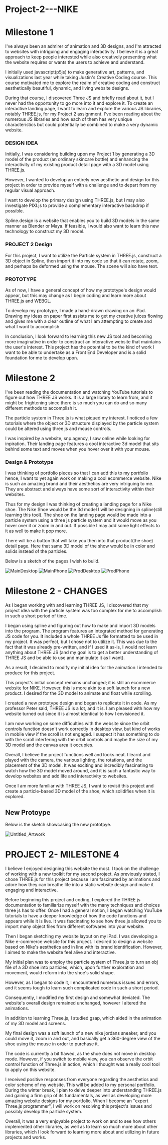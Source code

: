 # Project-2---NIKE 

# Milestone 1

I've always been an admirer of animation and 3D designs, and I'm attracted to websites with intriguing and engaging interactivity. I believe it is a great approach to keep people interested while also creatively presenting what the website requires or wants the users to achieve and understand. 

I initially used javascript(p5js) to make generative art, patterns, and visualizations last year while taking Justin's Creative Coding course. This course motivated me to explore the realm of creative coding and construct aesthetically beautiful, dynamic, and living website designs. 

During that course, I discovered Three JS and briefly read about it, but I never had the opportunity to go more into it and explore it. To create an interactive landing page, I want to learn and explore the various JS libraries, notably THREE.js, for my Project 2 assignment. I've been reading about the numerous JS libraries and how each of them has very unique characteristics but could potentially be combined to make a very dynamic website. 

### DESIGN IDEA 
Initially, I was considering building upon my Project 1 by generating a 3D model of the product (an ordinary skincare bottle) and enhancing the interactivity of my existing product detail page with a 3D model using THREE.js. 

However, I wanted to develop an entirely new aesthetic and design for this project in order to provide myself with a challenge and to depart from my regular visual approach. 

I want to develop the primary design using THREE.js, but I may also investigate PIXI.js to provide a complementary interactive backdrop if possible. 

Spline.design is a website that enables you to build 3D models in the same manner as Blender or Maya. If feasible, I would also want to learn this new technology to construct my 3D model. 



### PROJECT 2 Design 
For this project, I want to utilize the Particle system in THREE.js, construct a 3D object in Spline, then import it into my code so that it can rotate, zoom, and perhaps be deformed using the mouse. The scene will also have text. 



### PROTOTYPE 
As of now, I have a general concept of how my prototype's design would appear, but this may change as I begin coding and learn more about THREE.js and WEBGL. 

To develop my prototype, I made a hand-drawn drawing on an iPad. Drawing my ideas on paper first assists me to get my creative juices flowing and gives me with a clear outline of what I am attempting to create and what I want to accomplish. 





In conclusion, I look forward to learning this new JS tool and becoming more imaginative in order to construct an interactive website that maintains the user's interest. This project has the potential to be the kind of work I want to be able to undertake as a Front End Developer and is a solid foundation for me to develop upon.






# Milestone 2

I've been reading the documentation and watching YouTube tutorials to figure out how THREE JS works. It is a large library to learn from, and it might be frightening since there is so much you can do and so many different methods to accomplish it. 

The particle system in Three js is what piqued my interest. I noticed a few tutorials where the object or 3D structure displayed by the particle system could be altered using three js and mouse controls. 


I was inspired by a website, snp.agency, I saw online while looking for inpiration. Their landing page features a cool interactive 3d model that sits behind some text and moves when you hover over it with your mouse.


### Design & Prototype
I was thinking of portfolio pieces so that I can add this to my portfolio hence, I want to yet again work on making a cool ecommerce website. Nike is such an amazing brand and their aesthetics are very intriguing to me. They are abstract and always have some sort of interactivity within their websites.

Thus for my design I was thinking of creating a landing page for a Nike shoe. The Nike Shoe would be the 3d model I will be designing in spline(still learning this tool). 
The shoe on the landing page would be made into a particle system using a three js particle system and it would move as you hover over it or zoom in and out. If possible I may add some light effects to it as well to make it pop more.

There will be a button that will take you then into that product(the shoe) detail page. Here that same 3D model of the show would be in color and solids instead of the particles.

Below is a sketch of the pages I wish to build.

![MainDesktop](https://user-images.githubusercontent.com/60220627/200640189-899a4be8-d672-42c5-b2a1-fc0119ffd282.PNG)
![MainPhone](https://user-images.githubusercontent.com/60220627/200640218-ffab70b0-f109-4e86-a504-147cbad0cbe3.PNG)
![ProdDesktop](https://user-images.githubusercontent.com/60220627/200640222-fd487c93-b7cb-44ba-a9df-47664046aff2.PNG)
![ProdPhone](https://user-images.githubusercontent.com/60220627/200640231-395cb805-626c-4f0a-8fb9-e72a60116593.PNG)





# Milestone 2 - CHANGES


As I began working with and learning THREE JS, I discovered that my project idea with the particle system was too complex for me to accomplish in such a short period of time. 

I began using spline and figuring out how to make and import 3D models into the program. The program features an integrated method for generating JS code for you. It included a whole THREE Js file formatted to be used in my project. It was perfect, but I chose not to utilize it. This was due to the fact that it was already pre-written, and if I used it as-is, I would not learn anything about THREE JS (and my goal is to get a better understanding of THREE JS and be able to use and manipulate it as I want). 

As a result, I decided to modify my initial idea for the animation I intended to produce for this project. 

This project's initial concept remains unchanged; it is still an ecommerce website for NIKE. However, this is more akin to a soft launch for a new product. 
I desired for the 3D model to animate and float while scrolling. 


I created a new prototype design and began to replicate it in code. 
As my professor Peter said, THREE JS is a lot, and it is. I am pleased with how my website turned out since it is almost identical to how I envisioned it. 

I am now working on some difficulties with the website since the orbit controls function doesn't work correctly in desktop view, but kind of works in mobile view if the scroll is not engaged. I suspect it has something to do with the scroll interfering with the orbit controls and maybe the size of my 3D model and the canvas area it occupies. 

Overall, I believe the project functions well and looks neat. I learnt and played with the camera, the various lighting, the rotations, and the placement of the 3D model. It was exciting and incredibly fascinating to watch how the 3D model moved around, and it is such a fantastic way to develop websites and add life and interactivity to websites. 

Once I am more familiar with THREE JS, I want to revisit this project and create a 
particle-based 3D model of the shoe, which solidifies when it is explored.

## New Protoype

Below is the sketch showcasing the new prototpye.

![Untitled_Artwork](https://user-images.githubusercontent.com/60220627/202017297-1cd27f01-eb8f-43d8-b4af-87908b220814.png)






# PROJECT 2- MILESTONE 4 

I believe I enjoyed designing this website the most. I took on the challenge of working with a new toolkit for my second project. As previously stated, I chose THREE.js for this project because I am fascinated by animations and adore how they can breathe life into a static website design and make it engaging and interactive. 

Before beginning this project and coding, I explored the THREE.js documentation to familiarize myself with the many techniques and choices three js has to offer. Once I had a general notion, I began watching YouTube tutorials to have a deeper knowledge of how the code functions and appears while it is live. 
It was fascinating to see how three.js allowed you to import many object files from different softwares into your website. 


Then I began sketching my website layout on my iPad. I was developing a Nike e-commerce website for this project. I desired to design a website based on Nike's aesthetics and in line with its brand identification. However, I aimed to make the website feel alive and interactive. 

My initial plan was to employ the particle system of Three.js to turn an obj file of a 3D shoe into particles, which, upon further exploration and movement, would reform into the shoe's solid shape. 

However, as I began to code it, I encountered numerous issues and errors, and it seems tough to learn such complicated code in such a short period. 

Consequently, I modified my first design and somewhat deviated. The website's overall design remained unchanged, however I altered the animations. 

In addition to learning Three.js, I studied gsap, which aided in the animation of my 3D model and screens. 

My final design was a soft launch of a new nike jordans sneaker, and you could move it, zoom in and out, and basically get a 360-degree view of the shoe using the mouse in order to purchase it. 

The code is currently a bit flawed, as the shoe does not move in desktop mode. However, if you switch to mobile view, you can observe the orbit control function of Three.js in action, which I thought was a really cool tool to apply on this website. 

I received positive responses from everyone regarding the aesthetics and color scheme of my website. This will be added to my personal portfolio. 
During the winter break, I plan to delve deeper into understanding THREE.js and gaining a firm grip of its fundamentals, as well as developing more amazing website designs for my portfolio. When I become an "expert Three.js programmer", I will work on resolving this project's issues and possibly develop the particle system. 

Overall, it was a very enjoyable project to work on and to see how others implemented other libraries, as well as to learn so much more about other libraries, which I look forward to learning more about and utilizing in future projects and works.
